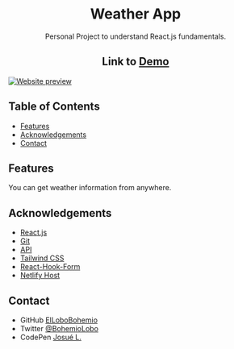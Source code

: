 <h1 align="center">Weather App</h1>

<div align="center">
  Personal Project to understand React.js fundamentals.
</div>

<h2 align="center">Link to <a href="https://elated-mayer-1a63d5.netlify.app/" target="_blank">Demo</a></h2>

<a href="https://elated-mayer-1a63d5.netlify.app/" target="_blank"><img src="https://i.postimg.cc/8zXtFfv5/a.png" alt="Website preview"></a>

## Table of Contents

- [Features](#features)
- [Acknowledgements](#acknowledgements)
- [Contact](#contact)

## Features

You can get weather information from anywhere.

## Acknowledgements

- [React.js](https://es.reactjs.org/)
- [Git](https://git-scm.com/)
- [API](https://openweathermap.org/api)
- [Tailwind CSS](https://tailwindcss.com/)
- [React-Hook-Form](https://react-hook-form.com/)
- [Netlify Host](https://www.netlify.com/)

## Contact

- GitHub [ElLoboBohemio](https://{github.com/ElLoboBohemio})
- Twitter [@BohemioLobo](https://{twitter.com/BohemioLobo})
- CodePen [Josué L.](https://{codepen.io/bohemiolobo})
